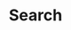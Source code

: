 ---
title: "Search" # in any language you want
layout: "search" # necessary for search
# url: "/archive"
# description: "Description for Search"
summary: "search"
placeholder: "text to search"
menu: 
    main:
        weight: 45
        name: search
---